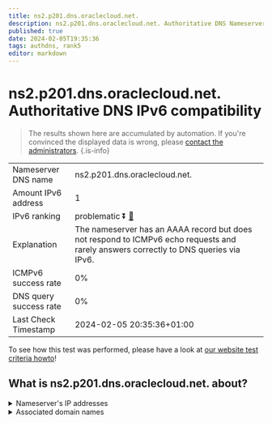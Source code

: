 ```yaml
---
title: ns2.p201.dns.oraclecloud.net.
description: ns2.p201.dns.oraclecloud.net. Authoritative DNS Nameserver IPv6 compatibility
published: true
date: 2024-02-05T19:35:36
tags: authdns, rank5
editor: markdown
---
```


# ns2.p201.dns.oraclecloud.net. Authoritative DNS IPv6 compatibility

> The results shown here are accumulated by automation. If you're convinced the displayed data is wrong, please [contact the administrators](/howto/chat). 
{.is-info}




|   |   |
| - | - |
| Nameserver DNS name | ns2.p201.dns.oraclecloud.net.
| Amount IPv6 address | 1
| IPv6 ranking | problematic :arrow_double_down: [🔗](/howto/ranking) |
| Explanation | The nameserver has an AAAA record but does not respond to ICMPv6 echo requests and rarely answers correctly to DNS queries via IPv6. |
| ICMPv6 success rate | 0%|
| DNS query success rate | 0% |
| Last Check Timestamp | 2024-02-05 20:35:36+01:00 |

To see how this test was performed, please have a look at [our website test criteria howto](/howto/testcriteria/authdns)!


## What is ns2.p201.dns.oraclecloud.net. about?




<details>
<summary>Nameserver's IP addresses</summary>

2600:2000:2110::c9

</details>



<details>
<summary>Associated domain names</summary>

www.oracle.com

www.hospira.com

www.pfizer.com

www.mysql.com

</details>
